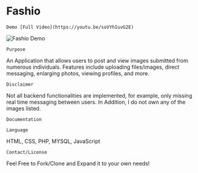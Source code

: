 # Fashio

``` 
Demo [Full Video](https://youtu.be/soVYhIuvG2E)
```

![Fashio Demo](demo/FashioVid.gif)


```
Purpose
```

An Application that allows users to post and view images submitted from numerous individuals. Features include uploading files/images, direct messaging, enlarging photos, viewing profiles, and more. 


```
Disclaimer
```
Not all backend functionalities are implemented, for example, only missing real time messaging between users. 
In Addition, I do not own any of the images listed.


```
Documentation
```



```
Language
```

HTML,  CSS, PHP, MYSQL, JavaScript


```
Contact/License
```
Feel Free to Fork/Clone and Expand it to your own needs!
